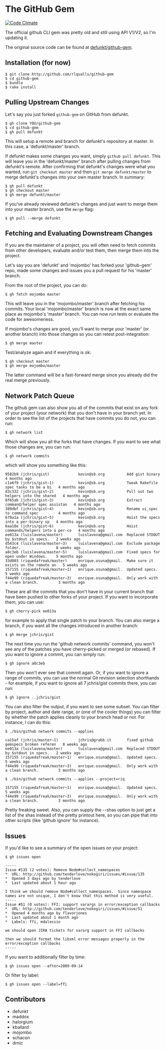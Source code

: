 # The GitHub Gem

[![Code Climate](https://codeclimate.com/github/rlqualls/github-gem.png)](https://codeclimate.com/github/rlqualls/github-gem)

The official github CLI gem was pretty old and still using API V1/V2, so I'm updating
it. 

The original source code can be found at [defunkt/github-gem](https://github.com/defunkt/github-gem).

## Installation (for now)

    $ git clone http://github.com/rlqualls/github-gem
    $ cd github-gem
    $ bundle
    $ rake install

## Pulling Upstream Changes

Let's say you just forked `github-gem` on GitHub from defunkt.

    $ gh clone YOU/github-gem
    $ cd github-gem
    $ gh pull defunkt

This will setup a remote and branch for defunkt's repository at master. 
In this case, a 'defunkt/master' branch.

If defunkt makes some changes you want, simply `github pull defunkt`.  This will
leave you in the 'defunkt/master' branch after pulling changes from defunkt's
remote.  After confirming that defunkt's changes were what you wanted, run `git
checkout master` and then `git merge defunkt/master` to merge defunkt's changes
into your own master branch.  In summary:

    $ gh pull defunkt
    $ gh checkout master
    $ gh merge defunkt/master

If you've already reviewed defunkt's changes and just want to merge them into your 
master branch, use the `merge` flag:

    $ gh pull --merge defunkt

## Fetching and Evaluating Downstream Changes

If you are the maintainer of a project, you will often need to fetch commits
from other developers, evaluate and/or test them, then merge them into the
project.

Let's say you are 'defunkt' and 'mojombo' has forked your 'github-gem' repo,
made some changes and issues you a pull request for his 'master' branch.

From the root of the project, you can do:

    $ gh fetch mojombo master
  
This will leave you in the 'mojombo/master' branch after fetching his commits.
Your local 'mojombo/master' branch is now at the exact same place as mojombo's 
'master' branch. You can now run tests or evaluate the code for awesomeness.

If mojombo's changes are good, you'll want to merge your 'master' (or another
branch) into those changes so you can retest post-integration:

    $ gh merge master
  
Test/analyze again and if everything is ok:
  
    $ gh checkout master
    $ gh merge mojombo/master
  
The latter command will be a fast-forward merge since you already did the
real merge previously.

## Network Patch Queue

The github gem can also show you all of the commits that exist on any fork of your
project (your network) that you don't have in your branch yet.  In order to see
the list of the projects that have commits you do not, you can run:

    $ gh network list

Which will show you all the forks that have changes.  If you want to see what those
changes are, you can run:

    $ gh network commits

which will show you something like this:

    9582b9 (jchris/gist)             kevin@sb.org          Add gist binary                        4 months ago
    c1a6f9 (jchris/gist~1)           kevin@sb.org          Tweak Rakefile spec tasks to be a bi   4 months ago
    d3c332 (jchris/gist~2)           kevin@sb.org          Pull out two helpers into the shared   4 months ago
    8f65ab (jchris/gist~3)           kevin@sb.org          Extract command/helper spec assistan   4 months ago
    389dbf (jchris/gist~4)           kevin@sb.org          Rename ui_spec to command_spec         4 months ago
    670a1a (jchris/gist~5)           kevin@sb.org          Hoist the specs into a per-binary sp   4 months ago
    6aa18e (jchris/gist~6)           kevin@sb.org          Hoist commands/helpers into a per-co   4 months ago
    ee013a (luislavena/master)       luislavena@gmail.com  Replaced STDOUT by $stdout in specs.   2 weeks ago
    d543c4 (luislavena/master~3)     luislavena@gmail.com  Exclude package folder.                8 weeks ago
    a8c3eb (luislavena/master~5)     luislavena@gmail.com  Fixed specs for open under Windows.    5 months ago
    33d003 (riquedafreak/master)     enrique.osuna@gmail.  Make sure it exists on the remote an   5 weeks ago
    157155 (riquedafreak/master~1)   enrique.osuna@gmail.  Updated specs.                         5 weeks ago
    f44e99 (riquedafreak/master~3)   enrique.osuna@gmail.  Only work with a clean branch.         3 months ago

These are all the commits that you don't have in your current branch that have been
pushed to other forks of your project.  If you want to incorporate them, you can use:

    $ gh cherry-pick ee013a

for example to apply that single patch to your branch.  You can also merge a branch, 
if you want all the changes introduced in another branch:

    $ gh merge jchris/gist

The next time you run the 'github network commits' command, you won't see any of the 
patches you have cherry-picked or merged (or rebased).  If you want to ignore a 
commit, you can simply run:
  
    $ gh ignore a8c3eb

Then you won't ever see that commit again. Or, if you want to ignore a range of commits,
you can use the normal Git revision selection shorthands - for example, if you want
to ignore all 7 jchris/gist commits there, you can run:

    $ gh ignore ..jchris/gist

You can also filter the output, if you want to see some subset.  You can filter by project,
author and date range, or (one of the cooler things) you can filter by whether the patch
applies cleanly to your branch head or not.  For instance, I can do this:

    $ ./bin/github network commits --applies

    ca15af (jchris/master~1)         jchris@grabb.it       fixed github gemspecs broken referen   8 weeks ago
    ee013a (luislavena/master)       luislavena@gmail.com  Replaced STDOUT by $stdout in specs.   2 weeks ago
    157155 (riquedafreak/master~1)   enrique.osuna@gmail.  Updated specs.                         5 weeks ago
    f44e99 (riquedafreak/master~3)   enrique.osuna@gmail.  Only work with a clean branch.         3 months ago

    $ ./bin/github network commits --applies --project=riq

    157155 (riquedafreak/master~1)   enrique.osuna@gmail.  Updated specs.                         5 weeks ago
    f44e99 (riquedafreak/master~3)   enrique.osuna@gmail.  Only work with a clean branch.         3 months ago

Pretty freaking sweet.  Also, you can supply the --shas option to just get a list of 
the shas instead of the pretty printout here, so you can pipe that into other 
scripts (like 'github ignore' for instance).


## Issues

If you'd like to see a summary of the open issues on your project:

    $ gh issues open

    -----
    Issue #135 (2 votes): Remove Node#collect_namespaces
    *  URL: http://github.com/tenderlove/nokogiri/issues/#issue/135
    *  Opened 3 days ago by tenderlove
    *  Last updated about 1 hour ago
  
    I think we should remove Node#collect_namespaces.  Since namespace names are not unique, I don't know that this method is very useful.
    -----
    Issue #51 (0 votes): FFI: support varargs in error/exception callbacks
    *  URL: http://github.com/tenderlove/nokogiri/issues/#issue/51
    *  Opened 4 months ago by flavorjones
    *  Last updated about 1 month ago
    *  Labels: ffi, mdalessio
  
    we should open JIRA tickets for vararg support in FFI callbacks
  
    then we should format the libxml error messages properly in the error/exception callbacks
    -----

If you want to additionally filter by time:

    $ gh issues open --after=2009-09-14

Or filter by label:

    $ gh issues open --label=ffi

## Contributors

* defunkt
* maddox
* halorgium
* kballard
* mojombo
* schacon
* drnic

